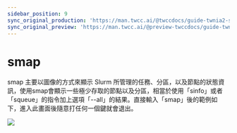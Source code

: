```yaml
---
sidebar_position: 9
sync_original_production: 'https://man.twcc.ai/@twccdocs/guide-twnia2-smap-zh' 
sync_original_preview: 'https://man.twcc.ai/@preview-twccdocs/guide-twnia2-smap-zh'
---
```


# smap
    
smap 主要以圖像的方式來顯示 Slurm 所管理的任務、分區，以及節點的狀態資訊，使用smap會顯示一些極少存取的節點以及分區，相當於使用「sinfo」或者「squeue」的指令加上選項「--all」的結果。直接輸入「smap」後的範例如下，進入此畫面後隨意打任何一個鍵就會退出。

![](https://codimd.s3.shivering-isles.com/demo/uploads/upload_03080660c3e959fba7a4baad7af0771b.png)